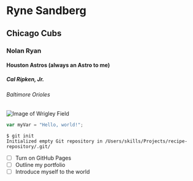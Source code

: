 # Ryne Sandberg
## Chicago Cubs
### Nolan Ryan
#### Houston Astros (always an Astro to me)
##### Cal Ripken, Jr.
###### Baltimore Orioles

![Image of Wrigley Field](https://upload.wikimedia.org/wikipedia/commons/thumb/c/c9/Wrigley_Field_in_line_with_sign.jpg/1920px-Wrigley_Field_in_line_with_sign.jpg)

```Javascript
var myVar = "Hello, world!";
```

```
$ git init
Initialized empty Git repository in /Users/skills/Projects/recipe-repository/.git/
```

- [ ] Turn on GitHub Pages
- [ ] Outline my portfolio
- [ ] Introduce myself to the world
